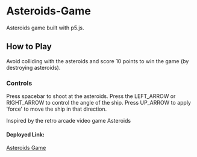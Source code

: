 # Asteroids-Game
Asteroids game built with p5.js. 
## How to Play

Avoid colliding with the asteroids and score 10 points to win the game (by destroying asteroids).
### Controls
Press spacebar to shoot at the asteroids. Press the LEFT_ARROW or RIGHT_ARROW to control the angle of the ship. Press UP_ARROW to apply 'force' to move the ship in that direction.


Inspired by the retro arcade video game Asteroids

#### Deployed Link: 
[Asteroids Game](https://adi868.github.io/Asteroids-Game/)
